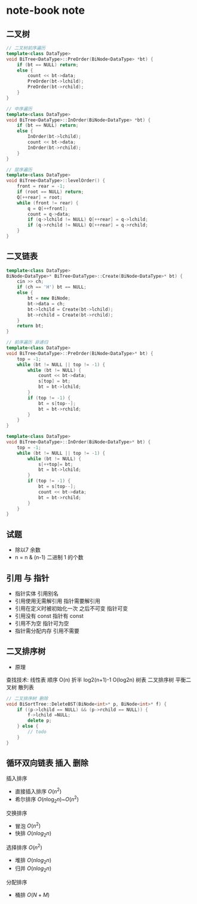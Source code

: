 # note-book note

## 二叉树

```C++
// 二叉树前序遍历
template<class DataType>
void BiTree<DataType>::PreOrder(BiNode<DataType> *bt) {
    if (bt == NULL) return;
    else {
        count << bt->data;
        PreOrder(bt->lchild);
        PreOrder(bt->rchild);
    }
}

// 中序遍历
template<class DataType>
void BiTree<DataType>::InOrder(BiNode<DataType> *bt) {
    if (bt == NULL) return;
    else {
        InOrder(bt->lchild);
        count << bt->data;
        InOrder(bt->rchild);
    }
}

// 层序遍历
template<class DataType>
void BiTree<DataType>::levelOrder() {
    front = rear = -1;
    if (root == NULL) return;
    Q[++rear] = root;
    while (front != rear) {
        q = Q[++front];
        count = q->data;
        if (q->lchild != NULL) Q[++rear] = q->lchild;
        if (q->rchild != NULL) Q[++rear] = q->rchild;
    }
}
```

## 二叉链表

```C++
template<class DataType>
BiNode<DataType>* BiTree<DataType>::Create(BiNode<DataType>* bt) {
    cin >> ch;
    if (ch == 'H') bt == NULL;
    else {
        bt = new BiNode;
        bt->data = ch;
        bt->lchild = Create(bt->lchild);
        bt->rchild = Create(bt->rchild);
    }
    return bt;
}

// 前序遍历 非递归
template<class DataType>
void BiTree<DataType>::PreOrder(BiNode<DataType>* bt) {
    top = -1;
    while (bt != NULL || top != -1) {
        while (bt != NULL) {
            count << bt->data;
            s[top] = bt;
            bt = bt->lchild;
        }
        if (top != -1) {
            bt = s[top--];
            bt = bt->rchild;
        }
    }
}

template<class DataType>
void BiTree<DataType>::InOrder(BiNode<DataType>* bt) {
    top = -1;
    while (bt != NULL || top != -1) {
        while (bt != NULL) {
            s[++top]= bt;
            bt = bt->lchild;
        }
        if (top != -1) {
            bt = s[top--];
            count << bt->data;
            bt = bt->rchild;
        }
    }
}
```

## 试题

- 除以7 余数
- n = n & (n-1) 二进制 1 的个数

## 引用 与 指针

- 指针实体 引用别名
- 引用使用无需解引用 指针需要解引用
- 引用在定义时被初始化一次 之后不可变 指针可变
- 引用没有 const 指针有 const
- 引用不为空 指针可为空
- 指针需分配内存 引用不需要

## 二叉排序树

- 原理

查找技术:
    线性表
        顺序 O(n)
        折半 log2(n+1)-1 O(log2n)
    树表
        二叉排序树
        平衡二叉树
    散列表

```C++
// 二叉排序树 删除
void BiSortTree::DeleteBST(BiNode<int>* p, BiNode<int>* f) {
    if ((p->lchild == NULL) && (p->rchild == NULL)) {
        f->lchild =NULL;
        delete p;
    } else {
        // todo
    }
}

```

## 循环双向链表 插入 删除

插入排序

- 直接插入排序 $O(n^2)$
- 希尔排序  $O(n\log_{2}n)$~$O(n^2)$

交换排序

- 冒泡 $O(n^2)$
- 快排 $O(nlog_{2}n)$

选择排序 $O(n^2)$

- 堆排 $O(nlog_{2}n)$
- 归并 $O(nlog_{2}n)$

分配排序

- 桶排 $O(N+M)$